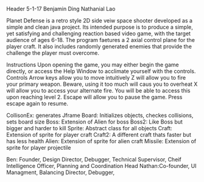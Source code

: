 Header
5-1-17
Benjamin Ding
Nathanial Lao

Planet Defense is a retro style 2D side veiw space shooter developed as a simple and clean java project. Its intended purpose is to produce a simple, yet 
satisfying and challenging reaction based video game, with the target audience of ages 6-18. The program faetures a 2 axial control plane for the player craft.
It also includes randomly generated enemies that provide the challenge the player must overcome.

Instructions
Upon opening the game, you may either begin the game directly, or access the Help Window to acclimate yourself with the controls. 
Controls
Arrow keys allow you to move intuitively
Z will allow you to fire your primary weapon. Beware, using it too much will caus you to overheat
X will allow you to access your alternate fire. You will be able to access this upon reaching level 2.
Escape will allow you to pause the game. Press escape again to resume.

CollisonEx: generates Jframe
Board: Initializes objects, checkes collisions, sets board size
Boss: Extension of Alien for boss
Boss2: Like Boss but bigger and harder to kill
Sprite: Abstract class for all objects
Craft: Extension of sprite for player craft
Craft2: A different craft thats faster but has less health
Alien: Extension of sprite for alien craft
Missile: Extension of sprite for player projectile

Ben: Founder, Design Director, Debugger, Technical Supervisor, Cheif Intelligence Officer, Planning and Coordination Head
Nathan:Co-founder, UI Managment, Balancing Director, Debugger, 



